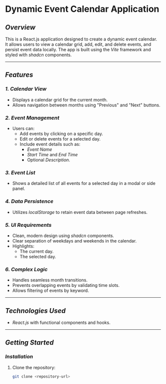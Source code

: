 # Dynamic Event Calendar Application

## *Overview*
This is a React.js application designed to create a dynamic event calendar. It allows users to view a calendar grid, add, edit, and delete events, and persist event data locally. The app is built using the *Vite* framework and styled with *shadcn* components.

---

## *Features*

### *1. Calendar View*
- Displays a calendar grid for the current month.
- Allows navigation between months using "Previous" and "Next" buttons.

### *2. Event Management*
- Users can:
  - Add events by clicking on a specific day.
  - Edit or delete events for a selected day.
  - Include event details such as:
    - *Event Name*
    - *Start Time* and *End Time*
    - Optional *Description*.

### *3. Event List*
- Shows a detailed list of all events for a selected day in a modal or side panel.

### *4. Data Persistence*
- Utilizes *localStorage* to retain event data between page refreshes.

### *5. UI Requirements*
- Clean, modern design using *shadcn* components.
- Clear separation of weekdays and weekends in the calendar.
- Highlights:
  - The current day.
  - The selected day.

### *6. Complex Logic*
- Handles seamless month transitions.
- Prevents overlapping events by validating time slots.
- Allows filtering of events by keyword.

---

## *Technologies Used*
- *React.js* with functional components and hooks.

---

## *Getting Started*

### *Installation*
1. Clone the repository:
   ```bash
   git clone <repository-url>
